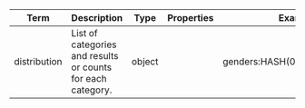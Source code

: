 |Term | Description | Type | Properties | Example | Enum|
| ---| ---| ---| ---| ---| --- |
| distribution | List of categories and results or counts for each category. | object |  | genders:HASH(0x555c6bba7430) | NA|
